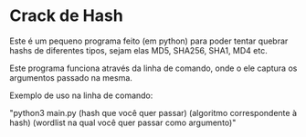 
# Crack de Hash

Este é um pequeno programa feito (em python) para poder tentar quebrar hashs de diferentes tipos, sejam elas MD5, SHA256, SHA1, MD4 etc. 

Este programa funciona através da linha de comando, onde o ele captura os argumentos passado na mesma. 

Exemplo de uso na linha de comando:

"python3 main.py (hash que você quer passar) (algoritmo correspondente à hash) (wordlist na qual você quer passar como argumento)"
